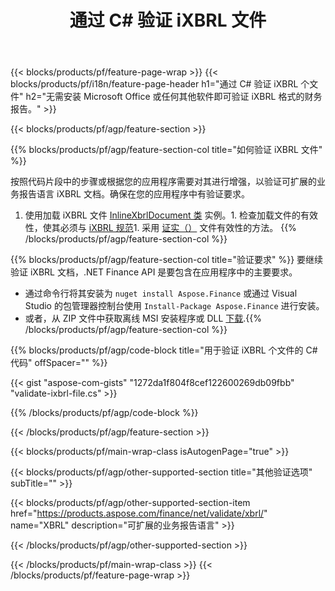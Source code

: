 ﻿---
title: 通过 C# 验证 iXBRL 文件
description: iXBRL 文件验证的示例代码。使用 API 示例代码验证基于 .NET 的应用程序中的批处理 iXBRL 文件。 
url: /zh/net/validate/ixbrl/
family: finance
platformtag: net
feature: validate
informat: iXBRL
outformat: 
otherformats: 
---
{{< blocks/products/pf/feature-page-wrap >}}
{{< blocks/products/pf/i18n/feature-page-header h1="通过 C# 验证 iXBRL 个文件" h2="无需安装 Microsoft Office 或任何其他软件即可验证 iXBRL 格式的财务报告。" >}}

{{< blocks/products/pf/agp/feature-section >}}

{{% blocks/products/pf/agp/feature-section-col title="如何验证 iXBRL 文件" %}}

按照代码片段中的步骤或根据您的应用程序需要对其进行增强，以验证可扩展的业务报告语言 iXBRL 文档。确保在您的应用程序中有验证要求。

1. 使用加载 iXBRL 文件 [InlineXbrlDocument 类](https://apireference.aspose.com/finance/net/aspose.finance.xbrl.inline/inlinexbrldocument) 实例。1. 检查加载文件的有效性，使其必须与 [iXBRL 规范](http://www.xbrl.org/specification/inlinexbrl-part1/rec-2013-11-18/inlinexbrl-part1-rec-2013-11-18.html)1. 采用 [证实（）](https://apireference.aspose.com/finance/net/aspose.finance.xbrl.inline/inlinexbrldocument/methods/validate) 文件有效性的方法。
{{% /blocks/products/pf/agp/feature-section-col %}}

{{% blocks/products/pf/agp/feature-section-col title="验证要求" %}}
要继续验证 iXBRL 文档，.NET Finance API 是要包含在应用程序中的主要要求。 
- 通过命令行将其安装为 ```nuget install Aspose.Finance``` 或通过 Visual Studio 的包管理器控制台使用 ```Install-Package Aspose.Finance``` 进行安装。
- 或者，从 ZIP 文件中获取离线 MSI 安装程序或 DLL [下载](https://downloads.aspose.com/finance/net).{{% /blocks/products/pf/agp/feature-section-col %}}

{{% blocks/products/pf/agp/code-block title="用于验证 iXBRL 个文件的 C# 代码" offSpacer="" %}}

{{< gist "aspose-com-gists" "1272da1f804f8cef122600269db09fbb" "validate-ixbrl-file.cs" >}}

{{% /blocks/products/pf/agp/code-block %}}

{{< /blocks/products/pf/agp/feature-section >}}

{{< blocks/products/pf/main-wrap-class isAutogenPage="true" >}}

{{< blocks/products/pf/agp/other-supported-section title="其他验证选项" subTitle="" >}}

{{< blocks/products/pf/agp/other-supported-section-item href="https://products.aspose.com/finance/net/validate/xbrl/" name="XBRL" description="可扩展的业务报告语言" >}}

{{< /blocks/products/pf/agp/other-supported-section >}}

{{< /blocks/products/pf/main-wrap-class >}}
{{< /blocks/products/pf/feature-page-wrap >}}